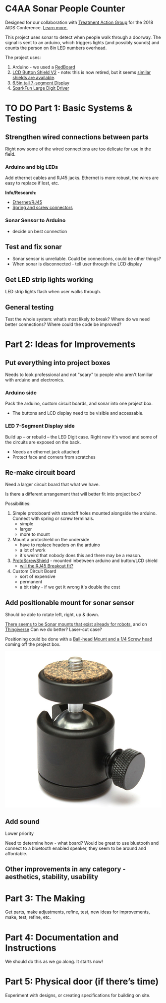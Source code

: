 # C4AA Sonar People Counter

Designed for our collaboration with [Treatment Action Group](http://www.treatmentactiongroup.org/) for the 2018 AIDS Conference. [Learn more.](https://c4aa.org/2018/08/amsterdamcaa2018/)

This project uses sonar to detect when people walk through a doorway. The signal is sent to an arduino, which triggers lights (and possibly sounds) and counts the person on 8in LED numbers overhead.

The project uses:

1. Arduino - we used a [RedBoard](https://www.sparkfun.com/products/13975)
2. [LCD Button Shield V2](https://www.sparkfun.com/products/retired/13293) - note: this is now retired, but it seems [similar shields are available](https://www.adafruit.com/?q=LCD%20Shield%20Kit%20w%2F%2016x2%20Character%20Display).
3. [6.5in tall 7-segment Display](https://www.sparkfun.com/products/8530)
4. [SparkFun Large Digit Driver](https://www.sparkfun.com/products/13279)

# TO DO Part 1: Basic Systems & Testing

## Strengthen wired connections between parts

Right now some of the wired connections are too delicate for use in the field.

### Arduino and big LEDs

Add ethernet cables and RJ45 jacks. Ethernet is more robust, the wires are easy to replace if lost, etc.

**Info/Research:**

- [Ethernet/RJ45](https://learn.sparkfun.com/tutorials/connector-basics#other-connectors)
- [Spring and screw connectors](https://learn.sparkfun.com/tutorials/connector-basics#temporary-connectors)


### Sonar Sensor to Arduino

- decide on best connection

## Test and fix sonar

- Sonar sensor is unreliable. Could be connections, could be other things?
- When sonar is disconnected - tell user through the LCD display

## Get LED strip lights working

LED strip lights flash when user walks through.

## General testing

Test the whole system: what’s most likely to break? Where do we need better connections? Where could the code be improved?

# Part 2: Ideas for Improvements

## Put everything into project boxes

Needs to look professional and not "scary" to people who aren't familiar with arduino and electronics.

### Arduino side

Pack the arduino, custom circuit boards, and sonar into one project box.

- The buttons and LCD display need to be visible and accessable.

### LED 7-Segment Display side

Build up – or rebuild – the LED Digit case. Right now it's wood and some of the circuits are exposed on the back. 

- Needs an ethernet jack attached
- Protect face and corners from scratches

## Re-make circuit board

Need a larger circuit board that what we have.

Is there a different arrangement that will better fit into project box?

Possibilities:

1. Simple protoboard with standoff holes mounted alongside the arduino. Connect with spring or screw terminals.
    - simple
    - larger
    - more to mount
1. Mount a protoshield on the underside
    - have to replace headers on the arduino
    - a lot of work
    - it's weird that nobody does this and there may be a reason.
1. [ProtoScrewShield](https://www.sparkfun.com/products/9729) - mounted inbetween arduino and button/LCD shield
    - [will the RJ45 Breakout fit?](https://www.sparkfun.com/products/716)
3. Custom Circuit Board
    - sort of expensive
    - permanent
    - a bit risky - if we get it wrong it's double the cost
 
## Add positionable mount for sonar sensor

Should be able to rotate left, right, up & down. 

[There seems to be Sonar mounts that exist already for robots.](https://duckduckgo.com/?q=sonar+sensor+ping+mount&atb=v136-1&iar=images&iax=images&ia=images) and on [Thingiverse](https://www.thingiverse.com/search?q=sonar&dwh=655d02734e5d166) Can we do better? Laser-cut case?

Positioning could be done with a [Ball-head Mount and a 1/4 Screw head](https://www.thingiverse.com/search?q=sonar&dwh=655d02734e5d166) coming off the project box.

![Ball Head Mount Image](docs/img/ballheadmount.jpg "")

## Add sound

Lower priority

Need to determine how - what board? Would be great to use bluetooth and connect to a bluetooth enabled speaker, they seem to be around and affordable.

## Other improvements in any category - aesthetics, stability, usability

# Part 3: The Making

Get parts, make adjustments, refine, test, new ideas for improvements, make, test, refine, etc.

# Part 4: Documentation and Instructions

We should do this as we go along. It starts now!

# Part 5: Physical door (if there’s time)

Experiment with designs, or creating specifications for building on site.
